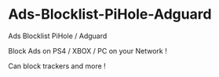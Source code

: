 # Ads-Blocklist-PiHole-Adguard
Ads Blocklist PiHole / Adguard


Block Ads on PS4 / XBOX / PC on your Network !

Can block trackers and more !
